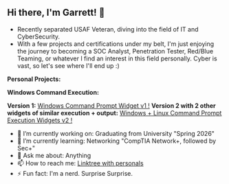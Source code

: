 ## Hi there, I'm Garrett! 👋

- Recently separated USAF Veteran, diving into the field of IT and CyberSecurity.
- With a few projects and certifications under my belt, I'm just enjoying the journey to becoming a SOC Analyst, Penetration Tester, Red/Blue Teaming, or whatever I find an interest in this field personally. Cyber is vast, so let's see where I'll end up :)


**Personal Projects:**

__Windows Command Execution:__

__Version 1:__ 
[Windows Command Prompt Widget v1 !](https://github.com/GarrettCook115/App-1)
__Version 2 with 2 other widgets of similar execution + output:__
[Windows + Linux Command Prompt Execution Widgets v2 !](https://github.com/GarrettCook115/WebSite-Command-Prompt-Execution-APPS)

<!--
**GarrettCook115/GarrettCook115** is a ✨ _special_ ✨ repository because its `README.md` (this file) appears on your GitHub profile.

Here are some ideas to get you started:

- 🔭 I’m currently working on ...
- 🌱 I’m currently learning ...
- 👯 I’m looking to collaborate on ...
- 🤔 I’m looking for help with ...
- 💬 Ask me about ...
- 📫 How to reach me: ...
- 😄 Pronouns: ...
- ⚡ Fun fact: ...
-->


- 🔭 I’m currently working on: Graduating from University "Spring 2026"
- 🌱 I’m currently learning: Networking "CompTIA Network+, followed by Sec+"
- 💬 Ask me about: Anything
- 📫 How to reach me: [Linktree with personals](https://linktr.ee/GarrettCook115)
- ⚡ Fun fact: I'm a nerd. Surprise Surprise. 
